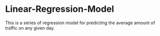 # Linear-Regression-Model
This is a series of regression model for predicting the average amount of traffic on any given day.
